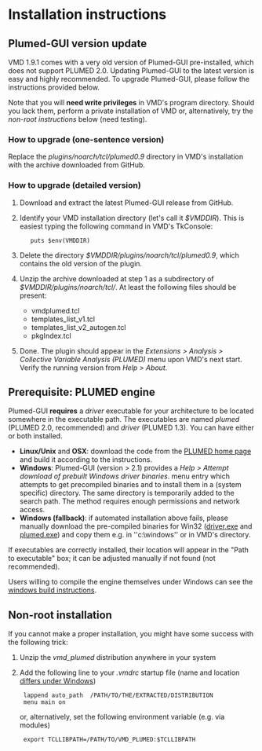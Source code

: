 Installation instructions
========================================



Plumed-GUI version update
----------------------------------------

VMD 1.9.1 comes with a very old version of Plumed-GUI pre-installed,
which does not support PLUMED 2.0. Updating Plumed-GUI to the latest
version is easy and  highly recommended. To upgrade Plumed-GUI, please
follow the instructions provided below.  

Note that you will **need write privileges** in VMD's program
directory. Should you lack them, perform a private installation of VMD 
or, alternatively, try the _non-root instructions_ below (need testing).


### How to upgrade (one-sentence version) ###

Replace the _plugins/noarch/tcl/plumed0.9_ directory in VMD's installation with
the archive downloaded from GitHub.


### How to upgrade (detailed version) ###

1. Download and extract the latest Plumed-GUI release from GitHub.

2. Identify your VMD installation directory (let's call it
   _$VMDDIR_). This is easiest typing the following command in VMD's
   TkConsole:

          puts $env(VMDDIR)

3. Delete the directory  _$VMDDIR/plugins/noarch/tcl/plumed0.9_, 
   which contains the old version of the plugin.

4. Unzip the archive downloaded at step 1 as a subdirectory of _$VMDDIR/plugins/noarch/tcl/_.  At least the following files should be present:
   * vmdplumed.tcl
   * templates_list_v1.tcl
   * templates_list_v2_autogen.tcl
   * pkgIndex.tcl


5. Done. The plugin should appear in the _Extensions > Analysis >
   Collective Variable Analysis (PLUMED)_ menu upon VMD's next
   start. Verify the running version from _Help > About_.



Prerequisite: PLUMED engine
----------------------------------------

Plumed-GUI **requires** a _driver_  executable for your architecture to be located somewhere in the
executable path.  The executables are named _plumed_ (PLUMED 2.0, recommended) and _driver_ (PLUMED 1.3).
You can have either or both installed.  


 * **Linux/Unix** and **OSX**:   download the code from the [PLUMED home page](http://www.plumed-code.org) and build it according to the instructions.  
 * **Windows**: Plumed-GUI (version > 2.1) provides a _Help > Attempt download of prebuilt Windows driver binaries_.
 menu entry which attempts to get precompiled binaries and to install them in a (system specific) directory. The same directory is temporarily added to the search path. The method requires enough permissions and network access. 
 * **Windows (fallback)**: if automated installation above fails, please manually download the pre-compiled binaries for Win32 ([driver.exe](http://www.multiscalelab.org/utilities/PlumedGUI?action=AttachFile&do=get&target=driver.exe) and [plumed.exe](http://www.multiscalelab.org/utilities/PlumedGUI?action=AttachFile&do=get&target=plumed.exe)) and copy them e.g. in ''c:\windows'' or in VMD's directory. 


If executables are correctly installed, their location will appear in the "Path to executable" box; it can be adjusted manually if not found (not recommended). 

Users willing to compile the engine themselves under Windows can see the [windows build instructions](http://www.multiscalelab.org/utilities/PlumedGUI/BuildWin32).





Non-root installation
---------------------

If you cannot make a proper installation, you might have some success with the following trick:

1. Unzip the _vmd_plumed_ distribution anywhere in your system

2. Add the following line to your _.vmdrc_ startup file (name and location [differs under Windows](http://www.ks.uiuc.edu/Research/vmd/vmd-1.7/ug/node197.html))

        lappend auto_path  /PATH/TO/THE/EXTRACTED/DISTRIBUTION
        menu main on

   or, alternatively, set the following environment variable (e.g. via modules)

        export TCLLIBPATH=/PATH/TO/VMD_PLUMED:$TCLLIBPATH


